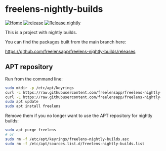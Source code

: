 # freelens-nightly-builds

<!-- markdownlint-disable MD013 -->

[![Home](https://img.shields.io/badge/%F0%9F%8F%A0-freelens.app-02a7a0)](https://freelens.app)
[![release](https://img.shields.io/github/v/release/freelensapp/freelens-nightly-builds?display_name=tag&sort=semver)](https://github.com/freelensapp/freelens-nightly-builds/releases)
[![Release nightly](https://github.com/freelensapp/freelens-nightly-builds/actions/workflows/release-nightly.yaml/badge.svg)](https://github.com/freelensapp/freelens-nightly-builds/actions/workflows/release-nightly.yaml)

<!-- markdownlint-enable MD013 -->

This is a project with nightly builds.

You can find the packages built from the main branch here:

<https://github.com/freelensapp/freelens-nightly-builds/releases>

## APT repository

Run from the command line:

<!-- markdownlint-disable MD013 -->

```sh
sudo mkdir -p /etc/apt/keyrings
curl -L https://raw.githubusercontent.com/freelensapp/freelens-nightly-builds/refs/heads/main/apt/freelens-nightly-builds.asc | sudo tee /etc/apt/keyrings/freelens-nightly-builds.asc
curl -L https://raw.githubusercontent.com/freelensapp/freelens-nightly-builds/refs/heads/main/apt/freelens-nightly-builds.sources | sudo tee /etc/apt/sources.list.d/freelens-nightly-builds.sources
sudo apt update
sudo apt install freelens
```

Remove them if you no longer want to use the APT repository for nightly builds:

```sh
sudo apt purge freelens
# or
sudo rm -f /etc/apt/keyrings/freelens-nightly-builds.asc
sudo rm -f /etc/apt/sources.list.d/freelens-nightly-builds.list
```
